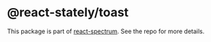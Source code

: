 # @react-stately/toast

This package is part of [react-spectrum](https://github.com/adobe-private/react-spectrum-v3). See the repo for more details.
